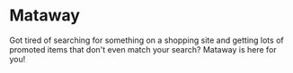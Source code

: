 # Mataway

Got tired of searching for something on a shopping site and getting lots of promoted items that don't even match your search? Mataway is here for you!